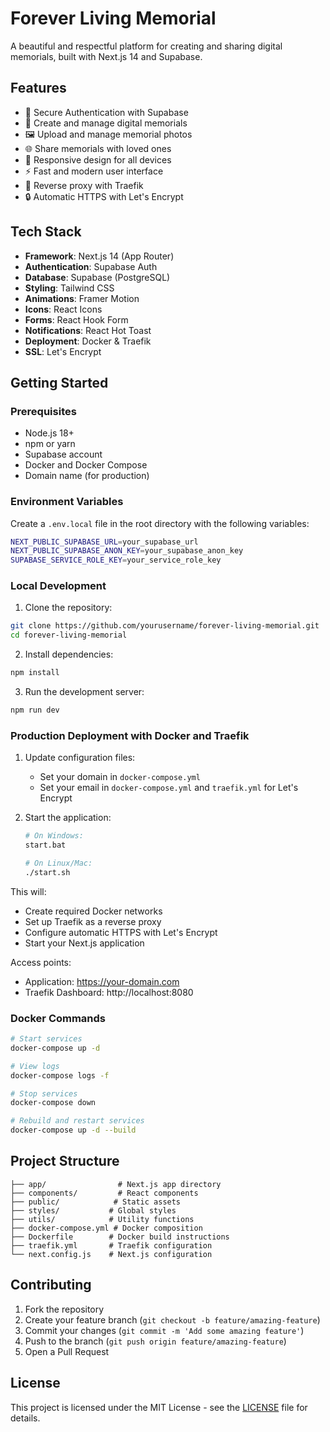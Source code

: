 # Forever Living Memorial

A beautiful and respectful platform for creating and sharing digital memorials, built with Next.js 14 and Supabase.

## Features

- 🔐 Secure Authentication with Supabase
- 📝 Create and manage digital memorials
- 🖼️ Upload and manage memorial photos
- 🌐 Share memorials with loved ones
- 📱 Responsive design for all devices
- ⚡ Fast and modern user interface
- 🔄 Reverse proxy with Traefik
- 🔒 Automatic HTTPS with Let's Encrypt

## Tech Stack

- **Framework**: Next.js 14 (App Router)
- **Authentication**: Supabase Auth
- **Database**: Supabase (PostgreSQL)
- **Styling**: Tailwind CSS
- **Animations**: Framer Motion
- **Icons**: React Icons
- **Forms**: React Hook Form
- **Notifications**: React Hot Toast
- **Deployment**: Docker & Traefik
- **SSL**: Let's Encrypt

## Getting Started

### Prerequisites

- Node.js 18+ 
- npm or yarn
- Supabase account
- Docker and Docker Compose
- Domain name (for production)

### Environment Variables

Create a `.env.local` file in the root directory with the following variables:

```bash
NEXT_PUBLIC_SUPABASE_URL=your_supabase_url
NEXT_PUBLIC_SUPABASE_ANON_KEY=your_supabase_anon_key
SUPABASE_SERVICE_ROLE_KEY=your_service_role_key
```

### Local Development

1. Clone the repository:
```bash
git clone https://github.com/yourusername/forever-living-memorial.git
cd forever-living-memorial
```

2. Install dependencies:
```bash
npm install
```

3. Run the development server:
```bash
npm run dev
```

### Production Deployment with Docker and Traefik

1. Update configuration files:
   - Set your domain in `docker-compose.yml`
   - Set your email in `docker-compose.yml` and `traefik.yml` for Let's Encrypt

2. Start the application:
   ```bash
   # On Windows:
   start.bat

   # On Linux/Mac:
   ./start.sh
   ```

This will:
- Create required Docker networks
- Set up Traefik as a reverse proxy
- Configure automatic HTTPS with Let's Encrypt
- Start your Next.js application

Access points:
- Application: https://your-domain.com
- Traefik Dashboard: http://localhost:8080

### Docker Commands

```bash
# Start services
docker-compose up -d

# View logs
docker-compose logs -f

# Stop services
docker-compose down

# Rebuild and restart services
docker-compose up -d --build
```

## Project Structure

```
├── app/                # Next.js app directory
├── components/         # React components
├── public/            # Static assets
├── styles/           # Global styles
├── utils/            # Utility functions
├── docker-compose.yml # Docker composition
├── Dockerfile        # Docker build instructions
├── traefik.yml       # Traefik configuration
└── next.config.js    # Next.js configuration
```

## Contributing

1. Fork the repository
2. Create your feature branch (`git checkout -b feature/amazing-feature`)
3. Commit your changes (`git commit -m 'Add some amazing feature'`)
4. Push to the branch (`git push origin feature/amazing-feature`)
5. Open a Pull Request

## License

This project is licensed under the MIT License - see the [LICENSE](LICENSE) file for details.
